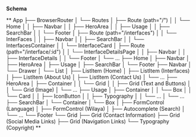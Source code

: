 **Schema**

**
App
├── BrowserRouter
│   └── Routes
│       ├── Route (path="/")
│       │   └── Home
│       │       ├── Navbar
│       │       ├── HeroArea
│       │       ├── Usage
│       │       ├── SearchBar
│       │       └── Footer
│       ├── Route (path="/interfaces")
│       │   └── InterFaces
│       │       ├── Navbar
│       │       ├── SearchBar
│       │       └── InterfacesContainer
│       │           └── InterfaceCard
│       ├── Route (path="/interface/:id")
│       │   └── InterfaceDetailsPage
│       │       ├── Navbar
│       │       ├── InterfaceDetails
│       │       └── Footer
│       └── ...
├── Home
│   ├── Navbar
│   ├── HeroArea
│   ├── Usage
│   ├── SearchBar
│   └── Footer
├── Navbar
│   └── Drawer
│       └── List
│           ├── ListItem (Home)
│           ├── ListItem (Interfaces)
│           ├── ListItem (About Us)
│           ├── ListItem (Contact Us)
│           └── ...
├── HeroArea
│   ├── Container
│   │   └── Grid
│   │       ├── Grid (Text and Buttons)
│   │       └── Grid (Image)
│   └── ...
├── Usage
│   ├── Container
│   │   └── Box
│   │       └── Card
│   │           ├── IconButton
│   │           ├── Typography
│   │           └── ...
│   └── ...
├── SearchBar
│   └── Container
│       └── Box
│           ├── FormControl (Language)
│           ├── FormControl (Wilaya)
│           ├── Autocomplete (Search)
│           └── ...
└── Footer
    └── Grid
        ├── Grid (Contact Information)
        ├── Grid (Social Media Links)
        ├── Grid (Navigation Links)
        └── Typography (Copyright)
**
